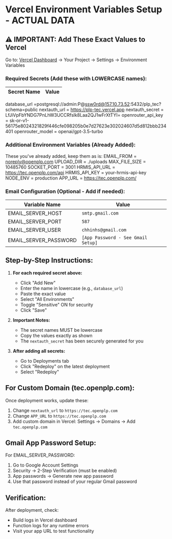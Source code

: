 # Vercel Environment Variables Setup - ACTUAL DATA

## ⚠️ IMPORTANT: Add These Exact Values to Vercel

Go to: [Vercel Dashboard](https://vercel.com) → Your Project → Settings → Environment Variables

### Required Secrets (Add these with LOWERCASE names):

| Secret Name | Value |
|------------|-------|
database_url =postgresql://admin:P@ssw0rd@157.10.73.52:5432/plp_tec?schema=public 
nextauth_url = https://plp-tec.vercel.app 
nextauth_secret = LfJiVpFbYNDG7PnLhW3UCCRfslk8Laa2QJ1wFrXtTYI= 
openrouter_api_key = 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 
openrouter_model = openai/gpt-3.5-turbo 

### Additional Environment Variables (Already Added):

These you've already added, keep them as is:
EMAIL_FROM = noreply@openplp.com
UPLOAD_DIR = ./uploads
MAX_FILE_SIZE = 10485760
SOCKET_PORT = 3001
HRMIS_API_URL = https://tec.openplp.com/api
HRMIS_API_KEY = your-hrmis-api-key
NODE_ENV = production
APP_URL = https://tec.openplp.com/

### Email Configuration (Optional - Add if needed):

| Variable Name | Value |
|--------------|-------|
| EMAIL_SERVER_HOST | `smtp.gmail.com` |
| EMAIL_SERVER_PORT | `587` |
| EMAIL_SERVER_USER | `chhinhs@gmail.com` |
| EMAIL_SERVER_PASSWORD | `[App Password - See Gmail Setup]` |

## Step-by-Step Instructions:

1. **For each required secret above:**
   - Click "Add New"
   - Enter the name in lowercase (e.g., `database_url`)
   - Paste the exact value
   - Select "All Environments"
   - Toggle "Sensitive" ON for security
   - Click "Save"

2. **Important Notes:**
   - The secret names MUST be lowercase
   - Copy the values exactly as shown
   - The `nextauth_secret` has been securely generated for you

3. **After adding all secrets:**
   - Go to Deployments tab
   - Click "Redeploy" on the latest deployment
   - Select "Redeploy"

## For Custom Domain (tec.openplp.com):

Once deployment works, update these:
1. Change `nextauth_url` to `https://tec.openplp.com`
2. Change `APP_URL` to `https://tec.openplp.com`
3. Add custom domain in Vercel: Settings → Domains → Add `tec.openplp.com`

## Gmail App Password Setup:

For EMAIL_SERVER_PASSWORD:
1. Go to Google Account Settings
2. Security → 2-Step Verification (must be enabled)
3. App passwords → Generate new app password
4. Use that password instead of your regular Gmail password

## Verification:

After deployment, check:
- Build logs in Vercel dashboard
- Function logs for any runtime errors
- Visit your app URL to test functionality